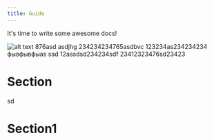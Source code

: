 ```yaml
---
title: Guide
---
```


It's time to write some awesome docs!

![alt text](assets/images/ng-doc.svg 'Image title')
876asd
asdjhg
234234234765asdbvc
123234as234234234
фывфывфыas sad 12assdsd234234sdf
23412323476sd23423

# Section

sd

# Section1
